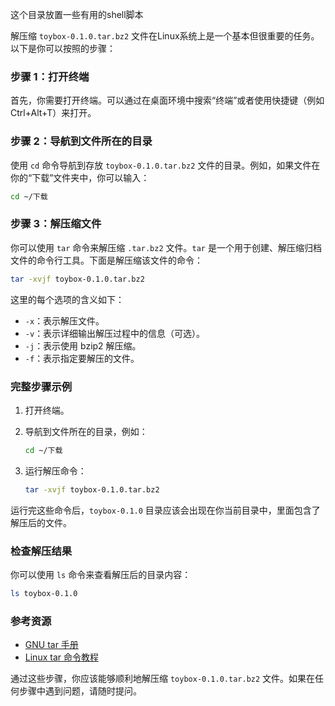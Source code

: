 这个目录放置一些有用的shell脚本



解压缩 `toybox-0.1.0.tar.bz2` 文件在Linux系统上是一个基本但很重要的任务。以下是你可以按照的步骤：

### 步骤 1：打开终端

首先，你需要打开终端。可以通过在桌面环境中搜索“终端”或者使用快捷键（例如Ctrl+Alt+T）来打开。

### 步骤 2：导航到文件所在的目录

使用 `cd` 命令导航到存放 `toybox-0.1.0.tar.bz2` 文件的目录。例如，如果文件在你的“下载”文件夹中，你可以输入：

```bash
cd ~/下载
```

### 步骤 3：解压缩文件

你可以使用 `tar` 命令来解压缩 `.tar.bz2` 文件。`tar` 是一个用于创建、解压缩归档文件的命令行工具。下面是解压缩该文件的命令：

```bash
tar -xvjf toybox-0.1.0.tar.bz2
```

这里的每个选项的含义如下：
- `-x`：表示解压文件。
- `-v`：表示详细输出解压过程中的信息（可选）。
- `-j`：表示使用 bzip2 解压缩。
- `-f`：表示指定要解压的文件。

### 完整步骤示例

1. 打开终端。
2. 导航到文件所在的目录，例如：

    ```bash
    cd ~/下载
    ```

3. 运行解压命令：

    ```bash
    tar -xvjf toybox-0.1.0.tar.bz2
    ```

运行完这些命令后，`toybox-0.1.0` 目录应该会出现在你当前目录中，里面包含了解压后的文件。

### 检查解压结果

你可以使用 `ls` 命令来查看解压后的目录内容：

```bash
ls toybox-0.1.0
```

### 参考资源

- [GNU tar 手册](https://www.gnu.org/software/tar/manual/tar.html)
- [Linux tar 命令教程](https://www.linux.org/docs/man1/tar.html)

通过这些步骤，你应该能够顺利地解压缩 `toybox-0.1.0.tar.bz2` 文件。如果在任何步骤中遇到问题，请随时提问。